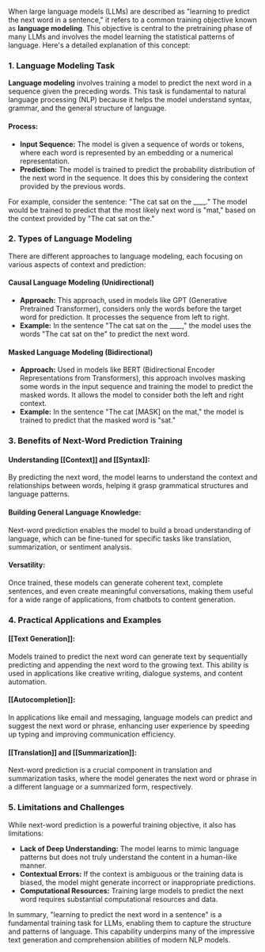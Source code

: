 When large language models (LLMs) are described as "learning to predict the next word in a sentence," it refers to a common training objective known as **language modeling**. This objective is central to the pretraining phase of many LLMs and involves the model learning the statistical patterns of language. Here's a detailed explanation of this concept:

### **1. Language Modeling Task**

**Language modeling** involves training a model to predict the next word in a sequence given the preceding words. This task is fundamental to natural language processing (NLP) because it helps the model understand syntax, grammar, and the general structure of language.

#### **Process:**
- **Input Sequence:** The model is given a sequence of words or tokens, where each word is represented by an embedding or a numerical representation.
- **Prediction:** The model is trained to predict the probability distribution of the next word in the sequence. It does this by considering the context provided by the previous words.

For example, consider the sentence: "The cat sat on the ____." The model would be trained to predict that the most likely next word is "mat," based on the context provided by "The cat sat on the."

### **2. Types of Language Modeling**

There are different approaches to language modeling, each focusing on various aspects of context and prediction:

#### **Causal Language Modeling (Unidirectional)**
- **Approach:** This approach, used in models like GPT (Generative Pretrained Transformer), considers only the words before the target word for prediction. It processes the sequence from left to right.
- **Example:** In the sentence "The cat sat on the ____," the model uses the words "The cat sat on the" to predict the next word.

#### **Masked Language Modeling (Bidirectional)**
- **Approach:** Used in models like BERT (Bidirectional Encoder Representations from Transformers), this approach involves masking some words in the input sequence and training the model to predict the masked words. It allows the model to consider both the left and right context.
- **Example:** In the sentence "The cat [MASK] on the mat," the model is trained to predict that the masked word is "sat."

### **3. Benefits of Next-Word Prediction Training**

#### **Understanding [[Context]] and [[Syntax]]:**
By predicting the next word, the model learns to understand the context and relationships between words, helping it grasp grammatical structures and language patterns.

#### **Building General Language Knowledge:**
Next-word prediction enables the model to build a broad understanding of language, which can be fine-tuned for specific tasks like translation, summarization, or sentiment analysis.

#### **Versatility:**
Once trained, these models can generate coherent text, complete sentences, and even create meaningful conversations, making them useful for a wide range of applications, from chatbots to content generation.

### **4. Practical Applications and Examples**

#### **[[Text Generation]]:**
Models trained to predict the next word can generate text by sequentially predicting and appending the next word to the growing text. This ability is used in applications like creative writing, dialogue systems, and content automation.

#### **[[Autocompletion]]:**
In applications like email and messaging, language models can predict and suggest the next word or phrase, enhancing user experience by speeding up typing and improving communication efficiency.

#### **[[Translation]] and [[Summarization]]:**
Next-word prediction is a crucial component in translation and summarization tasks, where the model generates the next word or phrase in a different language or a summarized form, respectively.

### **5. Limitations and Challenges**

While next-word prediction is a powerful training objective, it also has limitations:
- **Lack of Deep Understanding:** The model learns to mimic language patterns but does not truly understand the content in a human-like manner.
- **Contextual Errors:** If the context is ambiguous or the training data is biased, the model might generate incorrect or inappropriate predictions.
- **Computational Resources:** Training large models to predict the next word requires substantial computational resources and data.

In summary, "learning to predict the next word in a sentence" is a fundamental training task for LLMs, enabling them to capture the structure and patterns of language. This capability underpins many of the impressive text generation and comprehension abilities of modern NLP models.